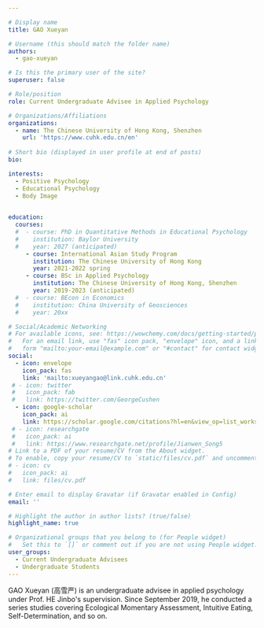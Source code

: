 ```yaml
---

# Display name
title: GAO Xueyan

# Username (this should match the folder name)
authors:
  - gao-xueyan

# Is this the primary user of the site?
superuser: false

# Role/position
role: Current Undergraduate Advisee in Applied Psychology

# Organizations/Affiliations
organizations:
  - name: The Chinese University of Hong Kong, Shenzhen
    url: 'https://www.cuhk.edu.cn/en'
    
# Short bio (displayed in user profile at end of posts)
bio: 

interests:
  - Positive Psychology
  - Educational Psychology
  - Body Image

 
education:
  courses:
  #  - course: PhD in Quantitative Methods in Educational Psychology
  #    institution: Baylor University
  #    year: 2027 (anticipated)
     - course: International Asian Study Program
       institution: The Chinese University of Hong Kong
       year: 2021-2022 spring
     - course: BSc in Applied Psychology
       institution: The Chinese University of Hong Kong, Shenzhen
       year: 2019-2023 (anticipated)
  #  - course: BEcon in Economics
  #    institution: China University of Geosciences
  #    year: 20xx

# Social/Academic Networking
# For available icons, see: https://wowchemy.com/docs/getting-started/page-builder/#icons
#   For an email link, use "fas" icon pack, "envelope" icon, and a link in the
#   form "mailto:your-email@example.com" or "#contact" for contact widget.
social:
  - icon: envelope
    icon_pack: fas
    link: 'mailto:xueyangao@link.cuhk.edu.cn'
 # - icon: twitter
 #   icon_pack: fab
 #   link: https://twitter.com/GeorgeCushen
  - icon: google-scholar
    icon_pack: ai
    link: https://scholar.google.com/citations?hl=en&view_op=list_works&gmla=AJsN-F4SYtNGl_y7vQuR49-yypx4yEIEUBqmB2yK4v0VFU6id6-sUz4pLm9r2ZiQh50Y89dGyvBBVyawG8tvM4w6zB0veUELdw&user=j97Ag1UAAAAJ
 # - icon: researchgate
 #   icon_pack: ai
 #   link: https://www.researchgate.net/profile/Jianwen_Song5
# Link to a PDF of your resume/CV from the About widget.
# To enable, copy your resume/CV to `static/files/cv.pdf` and uncomment the lines below.
# - icon: cv
#   icon_pack: ai
#   link: files/cv.pdf

# Enter email to display Gravatar (if Gravatar enabled in Config)
email: ''

# Highlight the author in author lists? (true/false)
highlight_name: true

# Organizational groups that you belong to (for People widget)
#   Set this to `[]` or comment out if you are not using People widget.
user_groups:
  - Current Undergraduate Advisees
  - Undergraduate Students
---
```

GAO Xueyan (高雪严) is an undergraduate advisee in applied psychology under Prof. HE Jinbo's supervision. Since September 2019, he conducted a series studies covering Ecological Momentary Assessment, Intuitive Eating, Self-Determination, and so on.
